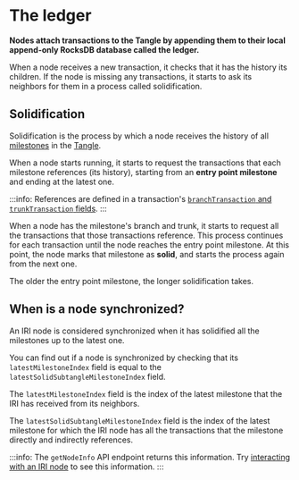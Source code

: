 # The ledger

**Nodes attach transactions to the Tangle by appending them to their local append-only RocksDB database called the ledger.**

When a node receives a new transaction, it checks that it has the history its children. If the node is missing any transactions, it starts to ask its neighbors for them in a process called solidification.

## Solidification

Solidification is the process by which a node receives the history of all [milestones](root://iota-basics/0.1/concepts/the-tangle.md#milestones) in the [Tangle](root://iota-basics/0.1/concepts/the-tangle.md).

When a node starts running, it starts to request the transactions that each milestone references (its history), starting from an **entry point milestone** and ending at the latest one.

:::info:
References are defined in a transaction's [`branchTransaction` and `trunkTransaction` fields](root://iota-basics/0.1/references/structure-of-a-transaction.md).
:::

When a node has the milestone's branch and trunk, it starts to request all the transactions that those transactions reference. This process continues for each transaction until the node reaches the entry point milestone. At this point, the node marks that milestone as **solid**, and starts the process again from the next one.

The older the entry point milestone, the longer solidification takes.

## When is a node synchronized?

An IRI node is considered synchronized when it has solidified all the milestones up to the latest one.

You can find out if a node is synchronized by checking that its `latestMilestoneIndex` field is equal to the `latestSolidSubtangleMilestoneIndex` field.

The `latestMilestoneIndex` field is the index of the latest milestone that the IRI has received from its neighbors.

The `latestSolidSubtangleMilestoneIndex` field is the index of the latest milestone for which the IRI node has all the transactions that the milestone directly and indirectly references.

:::info:
The `getNodeInfo` API endpoint returns this information. Try [interacting with an IRI node](../how-to-guides/interact-with-an-iri-node.md) to see this information.
:::
